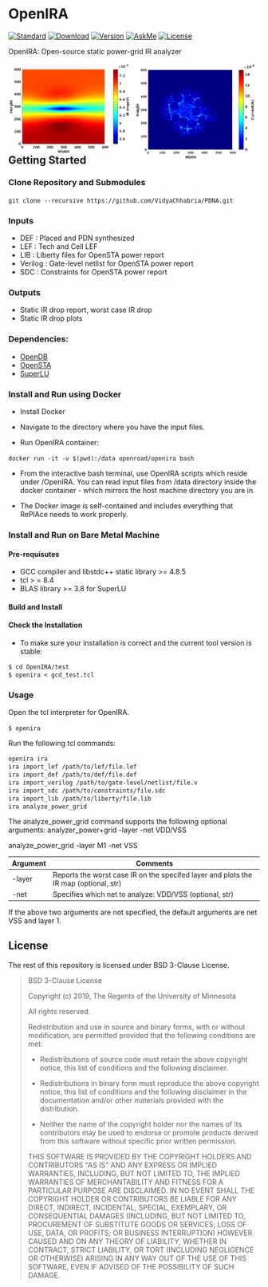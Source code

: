 # OpenIRA
[![Standard](https://img.shields.io/badge/C%2B%2B-17-blue)](https://en.wikipedia.org/wiki/C%2B%2B#Standardization)
[![Download](https://img.shields.io/badge/Download-here-red)](https://github.com/VidyaChhabria/PDNA/archive/master.zip)
[![Version](https://img.shields.io/badge/version-0.1-green)](https://github.com/VidyaChhabria/PDNA/tree/master)
[![AskMe](https://img.shields.io/badge/ask-me-yellow)](https://github.com/VidyaChhabria/PDNA/issues)
[![License](https://img.shields.io/badge/License-BSD%203--Clause-blue.svg)](https://opensource.org/licenses/BSD-3-Clause)

OpenIRA: Open-source static power-grid IR analyzer

<img align = "right" width="50%" src="doc/current_map.jpg">
<img align = "right" width="50%" src="doc/IR_map.jpg">

## Getting Started

### Clone Repository and Submodules
`git clone --recursive https://github.com/VidyaChhabria/PDNA.git`

### Inputs
* DEF : Placed and PDN synthesized
* LEF : Tech and Cell LEF
* LIB : Liberty files for OpenSTA power report
* Verilog : Gate-level netlist for OpenSTA power report
* SDC : Constraints for OpenSTA power report

###  Outputs
* Static IR drop report, worst case IR drop
* Static IR drop plots


### Dependencies:
- [OpenDB](https://github.com/The-OpenROAD-Project/OpenDB/tree/develop)
- [OpenSTA](https://github.com/The-OpenROAD-Project/OpenSTA)
- [SuperLU](https://github.com/xiaoyeli/superlu)
   

### Install and Run using Docker

- Install Docker

- Navigate to the directory where you have the input files.

- Run OpenIRA container:

`docker run -it -v $(pwd):/data openroad/openira bash`

- From the interactive bash terminal, use OpenIRA scripts which reside under /OpenIRA. You can read input files from /data directory inside the docker container - which mirrors the host machine directory you are in.

- The Docker image is self-contained and includes everything that RePlAce needs to work properly.

### Install and Run on Bare Metal Machine

#### Pre-requisutes
- GCC compiler and libstdc++ static library >= 4.8.5
- tcl > = 8.4
- BLAS library >= 3.8 for SuperLU


#### Build and Install


#### Check the Installation
- To make sure your installation is correct and the current tool version is
  stable:

```
$ cd OpenIRA/test
$ openira < gcd_test.tcl
```


### Usage

Open the tcl interpreter for OpenIRA.


`$ openira`

Run the following tcl commands:

```
openira ira
ira import_lef /path/to/lef/file.lef
ira import_def /path/to/def/file.def
ira import_verilog /path/to/gate-level/netlist/file.v
ira import_sdc /path/to/constraints/file.sdc 
ira import_lib /path/to/liberty/file.lib
ira analyze_power_grid
```

The analyze_power_grid command supports the following optional arguments:
analyzer_power+grid -layer <str> -net VDD/VSS


analyze_power_grid -layer M1 -net VSS

| Argument              	| Comments                                                                             	|
|-----------------------	|--------------------------------------------------------------------------------------	|
| -layer <str>              | Reports the worst case IR on the specifed layer and plots the IR map (optional, str)  |
| -net <str>          	    | Specifies which net to analyze: VDD/VSS (optional, str)   	                        |


If the above two arguments are not specified, the default arguments are net VSS and layer 1.

## License
The rest of this repository is licensed under BSD 3-Clause License.

>BSD 3-Clause License
>
>Copyright (c) 2019, The Regents of the University of Minnesota
>
>All rights reserved.
>
>Redistribution and use in source and binary forms, with or without
>modification, are permitted provided that the following conditions are met:
>
>* Redistributions of source code must retain the above copyright notice, this
>  list of conditions and the following disclaimer.
>
>* Redistributions in binary form must reproduce the above copyright notice,
>  this list of conditions and the following disclaimer in the documentation
>  and/or other materials provided with the distribution.
>
>* Neither the name of the copyright holder nor the names of its
>  contributors may be used to endorse or promote products derived from
>  this software without specific prior written permission.
>
>THIS SOFTWARE IS PROVIDED BY THE COPYRIGHT HOLDERS AND CONTRIBUTORS "AS IS"
>AND ANY EXPRESS OR IMPLIED WARRANTIES, INCLUDING, BUT NOT LIMITED TO, THE
>IMPLIED WARRANTIES OF MERCHANTABILITY AND FITNESS FOR A PARTICULAR PURPOSE ARE
>DISCLAIMED. IN NO EVENT SHALL THE COPYRIGHT HOLDER OR CONTRIBUTORS BE LIABLE
>FOR ANY DIRECT, INDIRECT, INCIDENTAL, SPECIAL, EXEMPLARY, OR CONSEQUENTIAL
>DAMAGES (INCLUDING, BUT NOT LIMITED TO, PROCUREMENT OF SUBSTITUTE GOODS OR
>SERVICES; LOSS OF USE, DATA, OR PROFITS; OR BUSINESS INTERRUPTION) HOWEVER
>CAUSED AND ON ANY THEORY OF LIABILITY, WHETHER IN CONTRACT, STRICT LIABILITY,
>OR TORT (INCLUDING NEGLIGENCE OR OTHERWISE) ARISING IN ANY WAY OUT OF THE USE
>OF THIS SOFTWARE, EVEN IF ADVISED OF THE POSSIBILITY OF SUCH DAMAGE.
